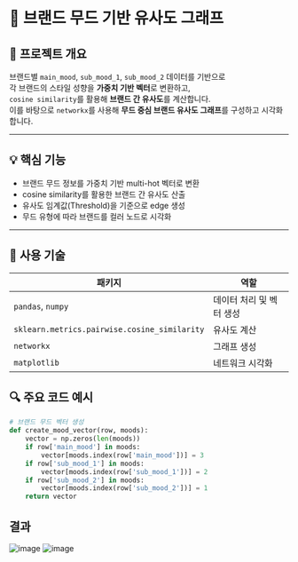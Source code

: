 # 🧵 브랜드 무드 기반 유사도 그래프

## 📝 프로젝트 개요  
브랜드별 `main_mood`, `sub_mood_1`, `sub_mood_2` 데이터를 기반으로  
각 브랜드의 스타일 성향을 **가중치 기반 벡터**로 변환하고,  
`cosine similarity`를 활용해 **브랜드 간 유사도**를 계산합니다.  
이를 바탕으로 `networkx`를 사용해 **무드 중심 브랜드 유사도 그래프**를 구성하고 시각화합니다.

---

## 💡 핵심 기능
- 브랜드 무드 정보를 가중치 기반 multi-hot 벡터로 변환
- cosine similarity를 활용한 브랜드 간 유사도 산출
- 유사도 임계값(Threshold)을 기준으로 edge 생성
- 무드 유형에 따라 브랜드를 컬러 노드로 시각화

---

## 🧩 사용 기술

| 패키지 | 역할 |
|--------|------|
| `pandas`, `numpy` | 데이터 처리 및 벡터 생성 |
| `sklearn.metrics.pairwise.cosine_similarity` | 유사도 계산 |
| `networkx` | 그래프 생성 |
| `matplotlib` | 네트워크 시각화 |


## 🔍 주요 코드 예시

```python
# 브랜드 무드 벡터 생성
def create_mood_vector(row, moods):
    vector = np.zeros(len(moods))
    if row['main_mood'] in moods:
        vector[moods.index(row['main_mood'])] = 3
    if row['sub_mood_1'] in moods:
        vector[moods.index(row['sub_mood_1'])] = 2
    if row['sub_mood_2'] in moods:
        vector[moods.index(row['sub_mood_2'])] = 1
    return vector

```

## 결과
![image](https://github.com/user-attachments/assets/99ef6f17-3c82-460c-978e-6cb130a5d716)
![image](https://github.com/user-attachments/assets/6c0ca153-13f9-4e3e-98f0-d5a3f1b4da4c)

